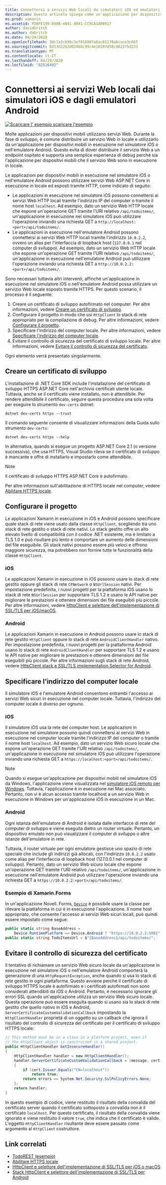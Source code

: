 ```yaml
---
title: Connettersi a servizi Web locali da simulatori iOS ed emulatori Android
description: Questo articolo spiega come un'applicazione per dispositivi mobili Xamarin in esecuzione nel simulatore iOS o nell'emulatore Android può utilizzare un servizio Web ASP.NET Core in esecuzione in locale.
ms.prod: xamarin
ms.assetid: FD8FE199-898B-4841-8041-CC9CA1A00917
author: davidbritch
ms.author: dabritch
ms.date: 04/29/2020
ms.openlocfilehash: 3dc1a2cb99c5ef018807a8ac81139a6cace3c66f
ms.sourcegitcommit: 8d13d2262d02468c99c4e18207d50cd82275d233
ms.translationtype: MT
ms.contentlocale: it-IT
ms.lasthandoff: 04/29/2020
ms.locfileid: "82516492"
---
```

# <a name="connect-to-local-web-services-from-ios-simulators-and-android-emulators"></a>Connettersi ai servizi Web locali dai simulatori iOS e dagli emulatori Android

[![Scaricare l'](~/media/shared/download.png) esempio scaricare l'esempio](https://docs.microsoft.com/samples/xamarin/xamarin-forms-samples/webservices-todorest/)

Molte applicazioni per dispositivi mobili utilizzano servizi Web. Durante la fase di sviluppo, è comune distribuire un servizio Web in locale e utilizzarlo da un'applicazione per dispositivi mobili in esecuzione nel simulatore iOS o nell'emulatore Android. Questo evita di dover distribuire il servizio Web a un endpoint ospitato e supporta una semplice esperienza di debug perché sia l'applicazione per dispositivi mobili che il servizio Web sono in esecuzione in locale.

Le applicazioni per dispositivi mobili in esecuzione nel simulatore iOS o nell'emulatore Android possono utilizzare servizi Web ASP.NET Core in esecuzione in locale ed esposti tramite HTTP, come indicato di seguito:

- Le applicazioni in esecuzione nel simulatore iOS possono connettersi ai servizi Web HTTP locali tramite l'indirizzo IP del computer o tramite il nome host `localhost`. Ad esempio, dato un servizio Web HTTP locale che espone un'operazione GET tramite l'URI relativo `/api/todoitems/`, un'applicazione in esecuzione nel simulatore iOS può utilizzare l'operazione inviando una richiesta GET a `http://localhost:<port>/api/todoitems/`.
- Le applicazioni in esecuzione nell'emulatore Android possono connettersi ai servizi Web HTTP locali tramite l'indirizzo `10.0.2.2`, ovvero un alias per l'interfaccia di loopback host (`127.0.0.1` nel computer di sviluppo). Ad esempio, dato un servizio Web HTTP locale che espone un'operazione GET tramite l'URI relativo `/api/todoitems/`, un'applicazione in esecuzione nell'emulatore Android può utilizzare l'operazione inviando una richiesta GET a `http://10.0.2.2:<port>/api/todoitems/`.

Sono necessari tuttavia altri interventi, affinché un'applicazione in esecuzione nel simulatore iOS o nell'emulatore Android possa utilizzare un servizio Web locale esposto tramite HTTPS. Per questo scenario, il processo è il seguente:

1. Creare un certificato di sviluppo autofirmato nel computer. Per altre informazioni, vedere [Creare un certificato di sviluppo](#create-a-development-certificate).
1. Configurare il progetto in modo che usi `HttpClient` lo stack di rete appropriato per la compilazione di debug. Per altre informazioni, vedere [Configurare il progetto](#configure-your-project).
1. Specificare l'indirizzo del computer locale. Per altre informazioni, vedere [Specificare l'indirizzo del computer locale](#specify-the-local-machine-address).
1. Evitare il controllo di sicurezza del certificato di sviluppo locale. Per altre informazioni, vedere [Evitare il controllo di sicurezza del certificato](#bypass-the-certificate-security-check).

Ogni elemento verrà presentato singolarmente.

## <a name="create-a-development-certificate"></a>Creare un certificato di sviluppo

L'installazione di .NET Core SDK include l'installazione del certificato di sviluppo HTTPS ASP.NET Core nell'archivio certificati utente locale. Tuttavia, anche se il certificato viene installato, non è attendibile. Per rendere attendibile il certificato, seguire questa procedura una sola volta per eseguire lo strumento `dev-certs` dotnet:

```dotnetcli
dotnet dev-certs https --trust
```

Il comando seguente consente di visualizzare informazioni della Guida sullo strumento `dev-certs`:

```dotnetcli
dotnet dev-certs https --help
```

In alternativa, quando si esegue un progetto ASP.NET Core 2.1 (o versione successiva), che usa HTTPS, Visual Studio rileva se il certificato di sviluppo è mancante e offre di installarlo e impostarlo come attendibile.

> [!NOTE]
> Il certificato di sviluppo HTTPS ASP.NET Core è autofirmato.

Per altre informazioni sull'abilitazione di HTTPS locale nel computer, vedere [Abilitare HTTPS locale](/aspnet/core/getting-started#enable-local-https).

## <a name="configure-your-project"></a>Configurare il progetto

Le applicazioni Xamarin in esecuzione in iOS e Android possono specificare quale stack di rete viene usato dalla classe `HttpClient`, scegliendo tra uno stack di rete gestito o stack di rete nativi. Lo stack gestito offre un alto elevato livello di compatibilità con il codice .NET esistente, ma è limitato a TLS 1.0 e può risultare più lento e comportare un aumento delle dimensioni del file eseguibile. Gli stack nativi possono essere più veloci e offrono maggiore sicurezza, ma potrebbero non fornire tutte le funzionalità della classe `HttpClient`.

### <a name="ios"></a>iOS

Le applicazioni Xamarin in esecuzione in iOS possono usare lo stack di rete gestito oppure gli stack di rete `CFNetwork` o `NSUrlSession` nativi. Per impostazione predefinita, i nuovi progetti per la piattaforma iOS usano lo stack di rete `NSUrlSession` per supportare TLS 1.2 e usano le API native per migliorare le prestazioni e ottenere dimensioni dei file eseguibili più piccole. Per altre informazioni, vedere [HttpClient e selettore dell'implementazione di SSL/TLS per iOS/macOS](~/cross-platform/macios/http-stack.md).

### <a name="android"></a>Android

Le applicazioni Xamarin in esecuzione in Android possono usare lo stack di rete gestito `HttpClient` oppure lo stack di rete `AndroidClientHandler` nativo. Per impostazione predefinita, i nuovi progetti per la piattaforma Android usano lo stack di rete `AndroidClientHandler` per supportare TLS 1.2 e usano le API native per migliorare le prestazioni e ottenere dimensioni dei file eseguibili più piccole. Per altre informazioni sugli stack di rete Android, vedere [HttpClient stack e SSL/TLS implementation Selector for Android](~/android/app-fundamentals/http-stack.md).

## <a name="specify-the-local-machine-address"></a>Specificare l'indirizzo del computer locale

Il simulatore iOS e l'emulatore Android consentono entrambi l'accesso ai servizi Web sicuri in esecuzione nel computer locale. Tuttavia, l'indirizzo del computer locale è diverso per ognuno.

### <a name="ios"></a>iOS

Il simulatore iOS usa la rete del computer host. Le applicazioni in esecuzione nel simulatore possono quindi connettersi ai servizi Web in esecuzione nel computer locale tramite l'indirizzo IP del computer o tramite il nome host `localhost`. Ad esempio, dato un servizio Web sicuro locale che espone un'operazione GET tramite l'URI relativo `/api/todoitems/`, un'applicazione in esecuzione nel simulatore iOS può utilizzare l'operazione inviando una richiesta GET a `https://localhost:<port>/api/todoitems/`.

> [!NOTE]
> Quando si esegue un'applicazione per dispositivi mobili nel simulatore iOS da Windows, l'applicazione viene visualizzata nel [simulatore iOS remoto per Windows](~/tools/ios-simulator/index.md). Tuttavia, l'applicazione è in esecuzione nel Mac associato. Pertanto, non vi è alcun accesso tramite localhost a un servizio Web in esecuzione in Windows per un'applicazione iOS in esecuzione in un Mac.

### <a name="android"></a>Android

Ogni istanza dell'emulatore di Android è isolata dalle interfacce di rete del computer di sviluppo e viene eseguita dietro un router virtuale. Pertanto, un dispositivo emulato non può visualizzare il computer di sviluppo o altre istanze dell'emulatore in rete.

Tuttavia, il router virtuale per ogni emulatore gestisce uno spazio di rete speciale che include gli indirizzi già allocati, con l'indirizzo `10.0.2.2` usato come alias per l'interfaccia di loopback host (127.0.0.1 nel computer di sviluppo). Pertanto, dato un servizio Web sicuro locale che espone un'operazione GET tramite l'URI relativo `/api/todoitems/`, un'applicazione in esecuzione nell'emulatore Android può utilizzare l'operazione inviando una richiesta GET a `https://10.0.2.2:<port>/api/todoitems/`.

### <a name="xamarinforms-example"></a>Esempio di Xamarin.Forms

In un'applicazione Novell. Forms, [`Device`](xref:Xamarin.Forms.Device) è possibile usare la classe per rilevare la piattaforma in cui è in esecuzione l'applicazione. Il nome host appropriato, che consente l'accesso ai servizi Web sicuri locali, può quindi essere impostato come segue:

```csharp
public static string BaseAddress =
    Device.RuntimePlatform == Device.Android ? "https://10.0.2.2:5001" : "https://localhost:5001";
public static string TodoItemsUrl = $"{BaseAddress}/api/todoitems/";
```

## <a name="bypass-the-certificate-security-check"></a>Evitare il controllo di sicurezza del certificato

Il tentativo di richiamare un servizio Web sicuro locale da un'applicazione in esecuzione nel simulatore iOS o nell'emulatore Android comporterà la generazione di una `HttpRequestException`, anche quando si usa lo stack di rete gestito in ogni piattaforma. Questo avviene perché il certificato di sviluppo HTTPS locale è autofirmato e i certificati autofirmati non sono considerati attendibili da iOS o Android. Pertanto, è necessario ignorare gli errori SSL quando un'applicazione utilizza un servizio Web sicuro locale. Questa operazione può essere eseguita quando si usano sia lo stack di rete gestito che quello nativo in iOS e Android, `ServerCertificateCustomValidationCallback` impostando la `HttpClientHandler` proprietà di un oggetto su un callback che ignora il risultato del controllo di sicurezza del certificato per il certificato di sviluppo HTTPS locale:

```csharp
// This method must be in a class in a platform project, even if
// the HttpClient object is constructed in a shared project.
public HttpClientHandler GetInsecureHandler()
{
    HttpClientHandler handler = new HttpClientHandler();
    handler.ServerCertificateCustomValidationCallback = (message, cert, chain, errors) =>
    {
        if (cert.Issuer.Equals("CN=localhost"))
            return true;
        return errors == System.Net.Security.SslPolicyErrors.None;
    };
    return handler;
}
```

In questo esempio di codice, viene restituito il risultato della convalida del certificato server quando il certificato sottoposto a convalida non è il certificato `localhost`. Per questo certificato, il risultato della convalida viene ignorato e viene restituito il valore `true`, che indica che il certificato è valido. L'oggetto `HttpClientHandler` risultante deve essere passato come argomento al `HttpClient` costruttore.

## <a name="related-links"></a>Link correlati

- [TodoREST (esempio)](https://docs.microsoft.com/samples/xamarin/xamarin-forms-samples/webservices-todorest/)
- [Abilitare HTTPS locale](/aspnet/core/getting-started#enable-local-https)
- [HttpClient e selettore dell'implementazione di SSL/TLS per iOS o macOS](~/cross-platform/macios/http-stack.md)
- [Stack HttpClient e selettore dell'implementazione di SSL/TLS per Android](~/android/app-fundamentals/http-stack.md)
